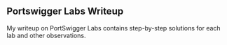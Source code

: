 ## Portswigger Labs Writeup

My writeup on PortSwigger Labs contains step-by-step solutions for each lab and other observations.

